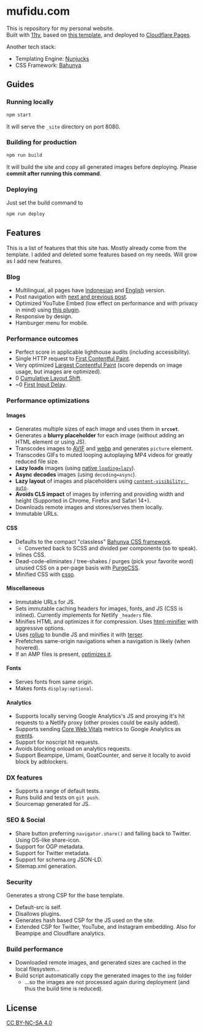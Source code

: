 # mufidu.com

This is repository for my personal website.  
Built with [11ty](https://11ty.dev/), based on [this template](https://github.com/google/eleventy-high-performance-blog/), and deployed to [Cloudflare Pages](https://pages.dev).

Another tech stack:

- Templating Engine: [Nunjucks](https://mozilla.github.io/nunjucks/)
- CSS Framework: [Bahunya](https://kimeiga.github.io/bahunya/)

## Guides

### Running locally

```bash
npm start
```

It will serve the `_site` directory on port 8080.

### Building for production

```bash
npm run build
```

It will build the site and copy all generated images before deploying. Please **commit after running this command**.

### Deploying

Just set the build command to

```bash
npm run deploy
```

## Features

This is a list of features that this site has. Mostly already come from the template. I added and deleted some features based on my needs. Will grow as I add new features.

### Blog

- Multilingual, all pages have [Indonesian](https://mufidu.com/id/) and [English](https://mufidu.com/) version.
- Post navigation with [next and previous post](https://11ty.dev/docs/eleventy/navigation/).
- Optimized YouTube Embed (low effect on performance and with privacy in mind) using [this plugin](https://github.com/gfscott/eleventy-plugin-youtube-embed).
- Responsive by design.
- Hamburger menu for mobile.

### Performance outcomes

- Perfect score in applicable lighthouse audits (including accessibility).
- Single HTTP request to [First Contentful Paint](https://web.dev/first-contentful-paint/).
- Very optimized [Largest Contentful Paint](https://web.dev/lcp/) (score depends on image usage, but images are optimized).
- 0 [Cumulative Layout Shift](https://web.dev/cls/).
- ~0 [First Input Delay](https://web.dev/fid/).

### Performance optimizations

#### Images

- Generates multiple sizes of each image and uses them in **`srcset`**.
- Generates a **blurry placeholder** for each image (without adding an HTML element or using JS).
- Transcodes images to [AVIF](<https://en.wikipedia.org/wiki/AV1#AV1_Image_File_Format_(AVIF)>) and [webp](https://developers.google.com/speed/webp) and generates `picture` element.
- Transcodes GIFs to muted looping autoplaying MP4 videos for greatly reduced file size.
- **Lazy loads** images (using [native `loading=lazy`](https://web.dev/native-lazy-loading/)).
- **Async decodes** images (using `decoding=async`).
- **Lazy layout** of images and placeholders using [`content-visibility: auto`](https://web.dev/content-visibility/#skipping-rendering-work-with-content-visibility).
- **Avoids CLS impact** of images by inferring and providing width and height (Supported in Chrome, Firefox and Safari 14+).
- Downloads remote images and stores/serves them locally.
- Immutable URLs.

#### CSS

- Defaults to the compact "classless" [Bahunya CSS framework](https://kimeiga.github.io/bahunya/).
  - Converted back to SCSS and divided per components (so to speak).
- Inlines CSS.
- Dead-code-eliminates / tree-shakes / purges (pick your favorite word) unused CSS on a per-page basis with [PurgeCSS](https://purgecss.com/).
- Minified CSS with [csso](https://www.npmjs.com/package/csso).

#### Miscellaneous

- Immutable URLs for JS.
- Sets immutable caching headers for images, fonts, and JS (CSS is inlined). Currently implements for Netlify `_headers` file.
- Minifies HTML and optimizes it for compression. Uses [html-minifier](https://www.npmjs.com/package/html-minifier) with aggressive options.
- Uses [rollup](https://rollupjs.org/) to bundle JS and minifies it with [terser](https://terser.org/).
- Prefetches same-origin navigations when a navigation is likely (when hovered).
- If an AMP files is present, [optimizes it](https://amp.dev/documentation/guides-and-tutorials/optimize-and-measure/optimize_amp/).

#### Fonts

- Serves fonts from same origin.
- Makes fonts `display:optional`.

#### Analytics

- Supports locally serving Google Analytics's JS and proxying it's hit requests to a Netlify proxy (other proxies could be easily added).
- Supports sending [Core Web Vitals](https://web.dev/vitals/) metrics to Google Analytics as [events](https://github.com/GoogleChrome/web-vitals#send-the-results-to-google-analytics).
- Support for noscript hit requests.
- Avoids blocking onload on analytics requests.
- Support Beampipe, Umami, GoatCounter, and serve it locally to avoid block by adblockers.

### DX features

- Supports a range of default tests.
- Runs build and tests on `git push`.
- Sourcemap generated for JS.

### SEO & Social

- Share button preferring `navigator.share()` and falling back to Twitter. Using OS-like share-icon.
- Support for OGP metadata.
- Support for Twitter metadata.
- Support for schema.org JSON-LD.
- Sitemap.xml generation.

### Security

Generates a strong CSP for the base template.

- Default-src is self.
- Disallows plugins.
- Generates hash based CSP for the JS used on the site.
- Extended CSP for Twitter, YouTube, and Instagram embedding. Also for Beampipe and Cloudflare analytics.

### Build performance

- Downloaded remote images, and generated sizes are cached in the local filesystem…
- Build script automatically copy the generated images to the `img` folder
  - ...so the images are not processed again during deployment (and thus the build time is reduced).

## License

[CC BY-NC-SA 4.0](https://creativecommons.org/licenses/by-nc-sa/4.0/)
